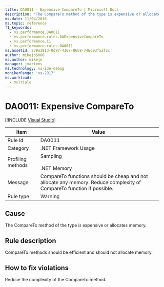 ```yaml
---
title: DA0011 - Expensive CompareTo | Microsoft Docs
description: "The CompareTo method of the type is expensive or allocates memory."
ms.date: 11/04/2016
ms.topic: reference
f1_keywords: 
  - vs.performance.DA0011
  - vs.performance.rules.DAExpensiveCompareTo
  - vs.performance.11
  - vs.performance.rules.DA0011
ms.assetid: 239a381d-0d97-4367-8668-746c93f5af2c
author: mikejo5000
ms.author: mikejo
manager: jmartens
ms.technology: vs-ide-debug
monikerRange: 'vs-2017'
ms.workload: 
  - multiple
---
```

# DA0011: Expensive CompareTo

 [!INCLUDE [Visual Studio](~/includes/applies-to-version/vs-windows-only.md)]

|Item|Value|
|-|-|
|Rule Id|DA0011|
|Category|.NET Framework Usage|
|Profiling methods|Sampling<br /><br /> .NET Memory|
|Message|CompareTo functions should be cheap and not allocate any memory. Reduce complexity of CompareTo function if possible.|
|Rule type|Warning|

## Cause
 The CompareTo method of the type is expensive or allocates memory.

## Rule description
 CompareTo methods should be efficient and should not allocate memory.

## How to fix violations
 Reduce the complexity of the CompareTo method.
